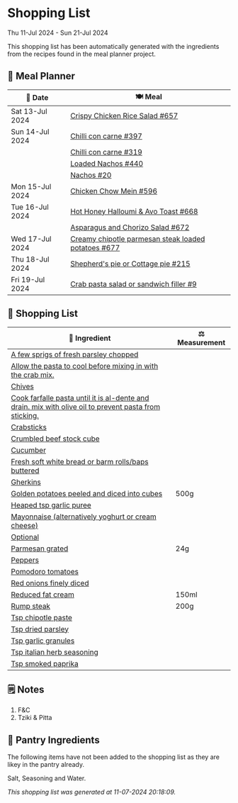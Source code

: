 # Shopping List

Thu 11-Jul 2024 - Sun 21-Jul 2024

This shopping list has been automatically generated with the ingredients from the recipes found in the meal planner project.

## 📅 Meal Planner

|📅 Date| 🍽️ Meal|
|----|----|
|Sat 13-Jul 2024|[Crispy Chicken Rice Salad #657](https://github.com/jcallaghan/The-Cookbook/issues/657)|
|Sun 14-Jul 2024|[Chilli con carne #397](https://github.com/jcallaghan/The-Cookbook/issues/397)|
||[Chilli con carne #319](https://github.com/jcallaghan/The-Cookbook/issues/319)|
||[Loaded Nachos #440](https://github.com/jcallaghan/The-Cookbook/issues/440)|
||[Nachos #20](https://github.com/jcallaghan/The-Cookbook/issues/20)|
|Mon 15-Jul 2024|[Chicken Chow Mein #596](https://github.com/jcallaghan/The-Cookbook/issues/596)|
|Tue 16-Jul 2024|[Hot Honey Halloumi & Avo Toast #668](https://github.com/jcallaghan/The-Cookbook/issues/668)|
||[Asparagus and Chorizo Salad #672](https://github.com/jcallaghan/The-Cookbook/issues/672)|
|Wed 17-Jul 2024|[Creamy chipotle parmesan steak loaded potatoes #677](https://github.com/jcallaghan/The-Cookbook/issues/677)|
|Thu 18-Jul 2024|[Shepherd's pie or Cottage pie #215](https://github.com/jcallaghan/The-Cookbook/issues/215)|
|Fri 19-Jul 2024|[Crab pasta salad or sandwich filler #9](https://github.com/jcallaghan/The-Cookbook/issues/9)|

## 🛒 Shopping List

| 🍌 Ingredient| ⚖️ Measurement|
|----------|-----------|
|[A few sprigs of fresh parsley chopped](https://www.sainsburys.co.uk/gol-ui/SearchResults/A%20few%20sprigs%20of%20fresh%20parsley%20chopped)||
|[Allow the pasta to cool before mixing in with the crab mix.](https://www.sainsburys.co.uk/gol-ui/SearchResults/Allow%20the%20pasta%20to%20cool%20before%20mixing%20in%20with%20the%20crab%20mix.)||
|[Chives](https://www.sainsburys.co.uk/gol-ui/SearchResults/Chives)||
|[Cook farfalle pasta until it is al-dente and drain. mix with olive oil to prevent pasta from sticking.](https://www.sainsburys.co.uk/gol-ui/SearchResults/Cook%20farfalle%20pasta%20until%20it%20is%20al-dente%20and%20drain.%20mix%20with%20olive%20oil%20to%20prevent%20pasta%20from%20sticking.)||
|[Crabsticks](https://www.sainsburys.co.uk/gol-ui/SearchResults/Crabsticks)||
|[Crumbled beef stock cube](https://www.sainsburys.co.uk/gol-ui/SearchResults/Crumbled%20beef%20stock%20cube)||
|[Cucumber](https://www.sainsburys.co.uk/gol-ui/SearchResults/Cucumber)||
|[Fresh soft white bread or barm rolls/baps buttered](https://www.sainsburys.co.uk/gol-ui/SearchResults/Fresh%20soft%20white%20bread%20or%20barm%20rolls/baps%20buttered)||
|[Gherkins](https://www.sainsburys.co.uk/gol-ui/SearchResults/Gherkins)||
|[Golden potatoes peeled and diced into cubes](https://www.sainsburys.co.uk/gol-ui/SearchResults/Golden%20potatoes%20peeled%20and%20diced%20into%20cubes)|500g|
|[Heaped tsp garlic puree](https://www.sainsburys.co.uk/gol-ui/SearchResults/Heaped%20tsp%20garlic%20puree)||
|[Mayonnaise (alternatively yoghurt or cream cheese)](https://www.sainsburys.co.uk/gol-ui/SearchResults/Mayonnaise%20(alternatively%20yoghurt%20or%20cream%20cheese))||
|[Optional](https://www.sainsburys.co.uk/gol-ui/SearchResults/Optional)||
|[Parmesan grated](https://www.sainsburys.co.uk/gol-ui/SearchResults/Parmesan%20grated)|24g|
|[Peppers](https://www.sainsburys.co.uk/gol-ui/SearchResults/Peppers)||
|[Pomodoro tomatoes](https://www.sainsburys.co.uk/gol-ui/SearchResults/Pomodoro%20tomatoes)||
|[Red onions finely diced](https://www.sainsburys.co.uk/gol-ui/SearchResults/Red%20onions%20finely%20diced)||
|[Reduced fat cream](https://www.sainsburys.co.uk/gol-ui/SearchResults/Reduced%20fat%20cream)|150ml|
|[Rump steak](https://www.sainsburys.co.uk/gol-ui/SearchResults/Rump%20steak)|200g|
|[Tsp chipotle paste](https://www.sainsburys.co.uk/gol-ui/SearchResults/Tsp%20chipotle%20paste)||
|[Tsp dried parsley](https://www.sainsburys.co.uk/gol-ui/SearchResults/Tsp%20dried%20parsley)||
|[Tsp garlic granules](https://www.sainsburys.co.uk/gol-ui/SearchResults/Tsp%20garlic%20granules)||
|[Tsp italian herb seasoning](https://www.sainsburys.co.uk/gol-ui/SearchResults/Tsp%20italian%20herb%20seasoning)||
|[Tsp smoked paprika](https://www.sainsburys.co.uk/gol-ui/SearchResults/Tsp%20smoked%20paprika)||

## 🗒️ Notes

1. F&C
1. Tziki & Pitta

## 🏪 Pantry Ingredients

The following items have not been added to the shopping list as they are likey in the pantry already.

Salt, Seasoning and Water.


_This shopping list was generated at 11-07-2024 20:18:09._